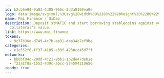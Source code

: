 ```yaml
---
id: b2cb6e94-9a83-4d05-965c-3d3a8169ea0e
logo: data:image/svg+xml,%3Csvg%20width%3D%2280%22%20height%3D%2280%22%20viewBox%3D%220%200%2080%2080%22%20fill%3D%22none%22%20xmlns%3D%22http%3A%2F%2Fwww.w3.org%2F2000%2Fsvg%22%3E%0A%3Cg%20clip-path%3D%22url(%23clip0_209_2472)%22%3E%0A%3Cmask%20id%3D%22mask0_209_2472%22%20style%3D%22mask-type%3Aluminance%22%20maskUnits%3D%22userSpaceOnUse%22%20x%3D%2222%22%20y%3D%2212%22%20width%3D%2240%22%20height%3D%2256%22%3E%0A%3Cpath%20d%3D%22M61.3953%2012H22V67.1535H61.3953V12Z%22%20fill%3D%22white%22%2F%3E%0A%3C%2Fmask%3E%0A%3Cg%20mask%3D%22url(%23mask0_209_2472)%22%3E%0A%3Cpath%20d%3D%22M41.5362%2029.3644C40.6156%2028.5117%2038.7901%2027.336%2035.6231%2027.3512C32.456%2027.3668%2032.9732%2029.0287%2032.9732%2029.0287C32.9732%2029.0287%2032.9088%2030.3846%2034.9773%2030.4267C37.0459%2030.469%2039.2635%2030.5523%2041.0628%2031.2381C42.8619%2031.9238%2042.4579%2030.2156%2041.5362%2029.3644Z%22%20fill%3D%22%23EE8C8F%22%2F%3E%0A%3Cpath%20d%3D%22M34.051%2032.4616C33.8605%2032.5783%2033.8121%2032.9071%2034.0328%2032.9484C35.2837%2033.1806%2037.2621%2033.6024%2039.4694%2033.2399C39.6782%2033.2056%2039.6473%2032.9151%2039.4958%2032.7651C38.7129%2031.9853%2036.6099%2030.8924%2034.051%2032.4616Z%22%20fill%3D%22%23EE8C8F%22%2F%3E%0A%3Cpath%20d%3D%22M60.0726%2054.2686C60.0439%2054.2272%2060.0041%2054.1943%2059.9582%2054.1741C59.9123%2054.1542%2059.8619%2054.1475%2059.8123%2054.1548C59.7626%2054.162%2059.7162%2054.1831%2059.6778%2054.2157C59.6393%2054.2482%2059.6104%2054.2912%2059.5945%2054.3393C58.3071%2058.234%2057.2533%2057.2799%2056.7661%2056.4425C56.5969%2056.1468%2056.4708%2055.8273%2056.3914%2055.4949C55.1631%2050.5193%2056.2878%2045.9361%2056.2878%2045.9361C56.9567%2048.0542%2058.7104%2048.6822%2059.6088%2048.8655C59.66%2048.8761%2059.7129%2048.8718%2059.7615%2048.8528C59.8103%2048.8338%2059.8526%2048.8013%2059.8839%2048.7586C59.9148%2048.7162%2059.9336%2048.6652%2059.9374%2048.6124C59.941%2048.5595%2059.9302%2048.5065%2059.9052%2048.4599C56.4632%2041.5934%2058.4982%2038.6837%2058.4982%2038.6837C59.0906%2039.3538%2060.067%2039.414%2060.6827%2039.3793C60.7342%2039.3762%2060.7841%2039.3581%2060.8266%2039.3276C60.8689%2039.2968%2060.9016%2039.2549%2060.9215%2039.2061C60.9412%2039.1571%2060.9472%2039.1036%2060.9385%2039.0516C60.9298%2038.9995%2060.9068%2038.951%2060.8723%2038.9116C58.378%2036.1091%2058.1882%2035.1581%2058.0909%2030.4111C58.0376%2027.7805%2057.1296%2026.3971%2056.2855%2025.6766C55.3193%2024.8531%2054.5485%2023.8037%2054.1266%2022.593C50.761%2012.9647%2044.4644%2011.6924%2038.6214%2012.0528C31.3673%2012.5007%2027.5051%2018.1513%2025.6715%2020.967C23.7321%2023.944%2022.2207%2028.3461%2022.3228%2029.6931C22.4248%2031.04%2023.646%2030.8291%2023.646%2032.3861C23.646%2033.9434%2021.2817%2035.2384%2022.2111%2039.6161C22.6215%2041.5448%2024.2837%2042.9907%2023.5361%2047.3968C22.1992%2055.3154%2028.1625%2064.9374%2029.6486%2066.3726C29.8288%2066.5456%2030.1453%2066.4061%2030.1124%2066.1561C29.8805%2064.3888%2030.2202%2061.9366%2030.2202%2061.9366C33.208%2068.4548%2041.5668%2067.2457%2044.1847%2066.6868C44.24%2066.6752%2044.2907%2066.6463%2044.3293%2066.6042C44.3684%2066.5623%2044.3932%2066.5089%2044.4011%2066.452C44.4091%2066.3947%2044.3995%2066.3367%2044.3736%2066.2853C44.348%2066.2338%2044.3073%2066.1919%2044.2572%2066.1649C41.6139%2064.7362%2041.0095%2061.8328%2041.0095%2061.8328C43.6401%2063.1003%2045.3253%2062.8877%2046.1377%2062.616C46.187%2062.599%2046.2308%2062.5683%2046.2639%2062.5273C46.2966%2062.4863%2046.3175%2062.4365%2046.3235%2062.3841C46.3298%2062.3313%2046.3215%2062.278%2046.2989%2062.2303C46.2767%2062.1824%2046.2414%2062.1419%2046.1973%2062.1137C45.4051%2061.6072%2044.1974%2059.5171%2043.284%2057.4716C42.9087%2056.6272%2042.7759%2055.6925%2042.9001%2054.7749C43.0246%2053.857%2043.4013%2052.9939%2043.987%2052.2848C45.0558%2050.9865%2046.4582%2049.1746%2048.0523%2047.2491C48.3856%2046.8435%2048.8497%2047.2395%2049.025%2047.6791C51.3541%2053.6146%2054.384%2058.0889%2056.4728%2059.3224C57.9872%2060.2741%2059.6462%2060.4453%2060.3917%2059.8466C62.4466%2058.1968%2060.8172%2055.3512%2060.0726%2054.2686ZM34.8571%2048.7445C32.3587%2048.8978%2032.9281%2045.593%2031.0929%2045.6741C29.1273%2045.7632%2029.7164%2048.2838%2028.3977%2048.4371C27.0794%2048.5904%2027.2332%2044.7362%2028.1586%2044.289C29.6168%2043.5863%2031.3241%2043.4175%2032.6913%2043.4663C34.311%2043.5231%2035.8585%2043.4589%2036.5844%2045.0445C37.4447%2046.9147%2037.3546%2048.5954%2034.8571%2048.7445ZM50.656%2025.1271C47.3343%2027.1363%2047.1389%2028.1294%2046.663%2031.6624C46.5578%2032.4389%2046.451%2033.3478%2046.8002%2033.8613C47.5885%2035.0209%2049.0879%2035.8795%2048.6767%2037.8374C47.6962%2042.4974%2045.111%2047.9608%2041.6434%2049.6681C41.2255%2049.8732%2040.7474%2049.4578%2040.6501%2048.9969C40.2633%2047.1501%2039.3436%2043.7926%2039.0948%2042.6963C37.8599%2036.4166%2031.9754%2036.3298%2031.8105%2037.5306C31.7617%2037.8878%2033.0023%2038.3583%2033.7897%2038.6197C34.5129%2038.863%2034.5375%2039.9129%2033.8177%2040.1613C33.6288%2040.2222%2033.4323%2040.2545%2033.2342%2040.2569C31.7792%2040.1556%2029.934%2040.2708%2029.1018%2040.3324C28.8232%2040.3538%2028.547%2040.2686%2028.3267%2040.0936C28.1063%2039.9188%2027.9581%2039.6667%2027.9107%2039.3865C27.5855%2037.4641%2028.1602%2036.7752%2028.8552%2034.9495C29.2014%2034.0408%2029.6453%2032.2086%2029.7992%2031.269C29.8789%2030.7651%2029.8447%2030.1597%2029.7928%2029.706C29.7299%2029.1698%2029.7052%2028.6295%2029.7187%2028.0898C29.7682%2026.3476%2029.938%2024.9252%2031.2413%2024.9252C33.589%2024.9252%2038.5567%2024.9324%2039.3436%2023.7576C40.1686%2022.5274%2035.5642%2023.72%2030.6164%2023.5579C30.5195%2023.5545%2030.4271%2023.5156%2030.3566%2023.448C30.2863%2023.3806%2030.2422%2023.2893%2030.2328%2023.1911C30.2328%2023.1604%2030.2274%2023.1304%2030.2241%2023.0993C30.2165%2023.0115%2030.2272%2022.9231%2030.2549%2022.8394C30.2825%2022.7559%2030.3268%2022.6787%2030.385%2022.6134C30.443%2022.548%2030.5139%2022.4956%2030.5929%2022.4592C30.6721%2022.4229%2030.7576%2022.4036%2030.8443%2022.4025C33.4869%2022.3692%2035.4973%2022.1825%2036.0257%2021.3987C36.5631%2020.597%2033.8927%2020.9566%2030.8658%2020.9849C30.4783%2020.9849%2030.158%2020.9792%2030.1779%2020.5858V20.5726C30.1862%2020.4164%2030.2503%2020.2689%2030.3584%2020.1578C30.4665%2020.0468%2030.6113%2019.9803%2030.7646%2019.9707C32.5455%2019.8512%2033.3043%2019.7135%2033.3793%2019.1339C33.4542%2018.5548%2033.1959%2018.6132%2031.2268%2018.7283C30.7988%2018.7527%2030.9215%2018.4225%2031.1646%2018.0613C31.7792%2017.1403%2034.5272%2014.4838%2040.6071%2014.6776C51.0226%2015.0153%2050.6933%2022.5241%2051.0123%2024.3484C51.038%2024.4995%2051.0175%2024.6553%2050.9541%2024.7945C50.8903%2024.9339%2050.7863%2025.0499%2050.656%2025.1271Z%22%20fill%3D%22%23EE8C8F%22%2F%3E%0A%3C%2Fg%3E%0A%3Cg%20opacity%3D%220.7%22%20filter%3D%22url(%23filter0_f_209_2472)%22%3E%0A%3Cmask%20id%3D%22mask1_209_2472%22%20style%3D%22mask-type%3Aluminance%22%20maskUnits%3D%22userSpaceOnUse%22%20x%3D%2226%22%20y%3D%2210%22%20width%3D%2240%22%20height%3D%2256%22%3E%0A%3Cpath%20d%3D%22M65.7905%2010H26.3953V65.1535H65.7905V10Z%22%20fill%3D%22white%22%2F%3E%0A%3C%2Fmask%3E%0A%3Cg%20mask%3D%22url(%23mask1_209_2472)%22%3E%0A%3Cpath%20d%3D%22M45.9315%2027.3644C45.0109%2026.5117%2043.1853%2025.336%2040.0184%2025.3512C36.8513%2025.3668%2037.3684%2027.0287%2037.3684%2027.0287C37.3684%2027.0287%2037.3041%2028.3846%2039.3725%2028.4267C41.4412%2028.469%2043.6588%2028.5523%2045.4581%2029.2381C47.2572%2029.9238%2046.8532%2028.2156%2045.9315%2027.3644Z%22%20fill%3D%22%23EE8C8F%22%2F%3E%0A%3Cpath%20d%3D%22M38.4463%2030.4616C38.2558%2030.5783%2038.2073%2030.9071%2038.4281%2030.9484C39.6789%2031.1806%2041.6574%2031.6024%2043.8647%2031.2399C44.0734%2031.2056%2044.0425%2030.9151%2043.891%2030.7651C43.1082%2029.9853%2041.0052%2028.8924%2038.4463%2030.4616Z%22%20fill%3D%22%23EE8C8F%22%2F%3E%0A%3Cpath%20d%3D%22M64.4679%2052.2686C64.4392%2052.2272%2064.3994%2052.1943%2064.3535%2052.1741C64.3076%2052.1542%2064.2571%2052.1475%2064.2076%2052.1548C64.1579%2052.162%2064.1114%2052.1831%2064.0731%2052.2157C64.0346%2052.2482%2064.0057%2052.2912%2063.9898%2052.3393C62.7024%2056.234%2061.6485%2055.2799%2061.1614%2054.4425C60.9922%2054.1468%2060.866%2053.8273%2060.7867%2053.4949C59.5584%2048.5193%2060.6831%2043.9361%2060.6831%2043.9361C61.3519%2046.0542%2063.1057%2046.6822%2064.0041%2046.8655C64.0552%2046.8761%2064.1082%2046.8718%2064.1568%2046.8528C64.2056%2046.8338%2064.2479%2046.8013%2064.2792%2046.7586C64.3101%2046.7162%2064.3289%2046.6652%2064.3327%2046.6124C64.3363%2046.5595%2064.3255%2046.5065%2064.3005%2046.4599C60.8584%2039.5934%2062.8935%2036.6837%2062.8935%2036.6837C63.4858%2037.3538%2064.4623%2037.414%2065.078%2037.3793C65.1295%2037.3762%2065.1794%2037.3581%2065.2219%2037.3276C65.2641%2037.2968%2065.2969%2037.2549%2065.3168%2037.2061C65.3365%2037.1571%2065.3424%2037.1036%2065.3337%2037.0516C65.3251%2036.9995%2065.3021%2036.951%2065.2676%2036.9116C62.7733%2034.1091%2062.5835%2033.1581%2062.4862%2028.4111C62.4329%2025.7805%2061.5249%2024.3971%2060.6807%2023.6766C59.7146%2022.8531%2058.9438%2021.8037%2058.5219%2020.593C55.1563%2010.9647%2048.8596%209.69243%2043.0167%2010.0528C35.7625%2010.5007%2031.9004%2016.1513%2030.0667%2018.967C28.1273%2021.944%2026.616%2026.3461%2026.7181%2027.6931C26.8201%2029.04%2028.0413%2028.8291%2028.0413%2030.3861C28.0413%2031.9434%2025.6769%2033.2384%2026.6064%2037.6161C27.0167%2039.5448%2028.679%2040.9907%2027.9314%2045.3968C26.5945%2053.3154%2032.5578%2062.9374%2034.0438%2064.3726C34.2241%2064.5456%2034.5406%2064.4061%2034.5077%2064.1561C34.2758%2062.3888%2034.6154%2059.9366%2034.6154%2059.9366C37.6032%2066.4548%2045.962%2065.2457%2048.58%2064.6868C48.6353%2064.6752%2048.6859%2064.6463%2048.7246%2064.6042C48.7637%2064.5623%2048.7884%2064.5089%2048.7964%2064.452C48.8043%2064.3947%2048.7947%2064.3367%2048.7689%2064.2853C48.7432%2064.2338%2048.7026%2064.1919%2048.6525%2064.1649C46.0092%2062.7362%2045.4047%2059.8328%2045.4047%2059.8328C48.0354%2061.1003%2049.7206%2060.8877%2050.533%2060.616C50.5823%2060.599%2050.626%2060.5683%2050.6591%2060.5273C50.6918%2060.4863%2050.7128%2060.4365%2050.7188%2060.3841C50.7251%2060.3313%2050.7168%2060.278%2050.6942%2060.2303C50.672%2060.1824%2050.6367%2060.1419%2050.5926%2060.1137C49.8003%2059.6072%2048.5927%2057.5171%2047.6793%2055.4716C47.304%2054.6272%2047.1711%2053.6925%2047.2953%2052.7749C47.4199%2051.857%2047.7966%2050.9939%2048.3822%2050.2848C49.4511%2048.9865%2050.8534%2047.1746%2052.4476%2045.2491C52.7809%2044.8435%2053.2449%2045.2395%2053.4203%2045.6791C55.7494%2051.6146%2058.7793%2056.0889%2060.868%2057.3224C62.3824%2058.2741%2064.0415%2058.4453%2064.7869%2057.8466C66.8418%2056.1968%2065.2125%2053.3512%2064.4679%2052.2686ZM39.2523%2046.7445C36.754%2046.8978%2037.3234%2043.593%2035.4881%2043.6741C33.5225%2043.7632%2034.1116%2046.2838%2032.793%2046.4371C31.4747%2046.5904%2031.6285%2042.7362%2032.5538%2042.289C34.012%2041.5863%2035.7193%2041.4175%2037.0866%2041.4663C38.7062%2041.5231%2040.2537%2041.4589%2040.9797%2043.0445C41.8399%2044.9147%2041.7499%2046.5954%2039.2523%2046.7445ZM55.0513%2023.1271C51.7296%2025.1363%2051.5342%2026.1294%2051.0582%2029.6624C50.953%2030.4389%2050.8462%2031.3478%2051.1954%2031.8613C51.9838%2033.0209%2053.4832%2033.8795%2053.0719%2035.8374C52.0915%2040.4974%2049.5062%2045.9608%2046.0387%2047.6681C45.6207%2047.8732%2045.1426%2047.4578%2045.0454%2046.9969C44.6586%2045.1501%2043.7388%2041.7926%2043.4901%2040.6963C42.2551%2034.4166%2036.3706%2034.3298%2036.2058%2035.5306C36.157%2035.8878%2037.3975%2036.3583%2038.1849%2036.6197C38.9082%2036.863%2038.9327%2037.9129%2038.2129%2038.1613C38.024%2038.2222%2037.8276%2038.2545%2037.6294%2038.2569C36.1745%2038.1556%2034.3293%2038.2708%2033.497%2038.3324C33.2185%2038.3538%2032.9423%2038.2686%2032.7219%2038.0936C32.5016%2037.9188%2032.3534%2037.6667%2032.306%2037.3865C31.9808%2035.4641%2032.5555%2034.7752%2033.2505%2032.9495C33.5966%2032.0408%2034.0406%2030.2086%2034.1944%2029.269C34.2741%2028.7651%2034.24%2028.1597%2034.1881%2027.706C34.1252%2027.1698%2034.1004%2026.6295%2034.114%2026.0898C34.1635%2024.3476%2034.3332%2022.9252%2035.6365%2022.9252C37.9843%2022.9252%2042.952%2022.9324%2043.7388%2021.7576C44.5638%2020.5274%2039.9595%2021.72%2035.0116%2021.5579C34.9148%2021.5545%2034.8224%2021.5156%2034.7519%2021.448C34.6816%2021.3806%2034.6375%2021.2893%2034.6281%2021.1911C34.6281%2021.1604%2034.6226%2021.1304%2034.6194%2021.0993C34.6118%2021.0115%2034.6225%2020.9231%2034.6501%2020.8394C34.6778%2020.7559%2034.7221%2020.6787%2034.7803%2020.6134C34.8383%2020.548%2034.9092%2020.4956%2034.9881%2020.4592C35.0673%2020.4229%2035.1528%2020.4036%2035.2396%2020.4025C37.8821%2020.3692%2039.8926%2020.1825%2040.4209%2019.3987C40.9584%2018.597%2038.288%2018.9566%2035.2611%2018.9849C34.8735%2018.9849%2034.5532%2018.9792%2034.5731%2018.5858V18.5726C34.5814%2018.4164%2034.6456%2018.2689%2034.7537%2018.1578C34.8618%2018.0468%2035.0066%2017.9803%2035.1599%2017.9707C36.9407%2017.8512%2037.6996%2017.7135%2037.7746%2017.1339C37.8494%2016.5548%2037.5911%2016.6132%2035.6221%2016.7283C35.194%2016.7527%2035.3168%2016.4225%2035.5599%2016.0613C36.1745%2015.1403%2038.9224%2012.4838%2045.0024%2012.6776C55.4179%2013.0153%2055.0885%2020.5241%2055.4076%2022.3484C55.4332%2022.4995%2055.4128%2022.6553%2055.3494%2022.7945C55.2855%2022.9339%2055.1816%2023.0499%2055.0513%2023.1271Z%22%20fill%3D%22%23EE8C8F%22%2F%3E%0A%3C%2Fg%3E%0A%3C%2Fg%3E%0A%3C%2Fg%3E%0A%3Cdefs%3E%0A%3Cfilter%20id%3D%22filter0_f_209_2472%22%20x%3D%2214.3953%22%20y%3D%22-2%22%20width%3D%2263.3917%22%20height%3D%2279.1536%22%20filterUnits%3D%22userSpaceOnUse%22%20color-interpolation-filters%3D%22sRGB%22%3E%0A%3CfeFlood%20flood-opacity%3D%220%22%20result%3D%22BackgroundImageFix%22%2F%3E%0A%3CfeBlend%20mode%3D%22normal%22%20in%3D%22SourceGraphic%22%20in2%3D%22BackgroundImageFix%22%20result%3D%22shape%22%2F%3E%0A%3CfeGaussianBlur%20stdDeviation%3D%226%22%20result%3D%22effect1_foregroundBlur_209_2472%22%2F%3E%0A%3C%2Ffilter%3E%0A%3CclipPath%20id%3D%22clip0_209_2472%22%3E%0A%3Crect%20width%3D%2280%22%20height%3D%2280%22%20fill%3D%22white%22%2F%3E%0A%3C%2FclipPath%3E%0A%3C%2Fdefs%3E%0A%3C%2Fsvg%3E%0A
name: Mai Finance / QiDao
description: Deposit stMATIC and start borrowing stablecoins against your
  collateral’s value.
link: https://www.mai.finance
tokens:
  - 9c37b36e-d749-4c7b-aa31-daa34e7ef9be
categories:
  - e1e552f6-ff37-4185-a33f-4230cd45d7ff
networks:
  - bb0bf04c-20dd-4c21-9bb1-1b2de47deb1e
  - f23a1f8a-1553-4d9c-abcc-574594210650
ready: true
---
```

